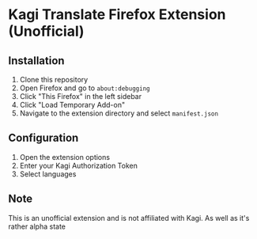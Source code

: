 # Kagi Translate Firefox Extension (Unofficial)

## Installation
1. Clone this repository
2. Open Firefox and go to `about:debugging`
3. Click "This Firefox" in the left sidebar
4. Click "Load Temporary Add-on"
5. Navigate to the extension directory and select `manifest.json`

## Configuration
1. Open the extension options
2. Enter your Kagi Authorization Token
3. Select languages

## Note
This is an unofficial extension and is not affiliated with Kagi.
As well as it's rather alpha state
